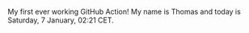 My first ever working GitHub Action!
My name is Thomas and today is Saturday, 7 January, 02:21 CET. 
